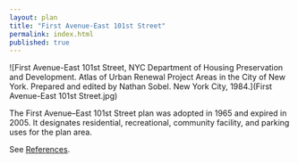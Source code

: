 ```yaml
---
layout: plan
title: "First Avenue-East 101st Street"
permalink: index.html
published: true
---
```


<!---![First Avenue-East 101st Street, NYC Department of Housing Preservation and Development. Community Development Progress Report: 1968. Prepared and edited by Nathan Sobel. New York City, 1968.](First Ave East 101st St 1968 I.png)
![First Avenue-East 101st Street, NYC Department of Housing Preservation and Development. Community Development Progress Report: 1968. Prepared and edited by Nathan Sobel. New York City, 1968.](First Ave East 101st St 1968 II.png)-->
![First Avenue-East 101st Street, NYC Department of Housing Preservation and Development. Atlas of Urban Renewal Project Areas in the City of New York. Prepared and edited by Nathan Sobel. New York City, 1984.](First Avenue-East 101st Street.jpg)

The First Avenue–East 101st Street plan was adopted in 1965 and expired in 2005. It designates residential, recreational, community facility, and parking uses for the plan area.

See [References](http://www.urbanreviewer.org/#page=references.html).